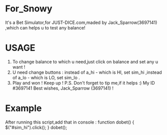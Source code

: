 # For_Snowy
It's a Bet Simulator,for JUST-DICE.com,maded by Jack_Sparrow(3697141) ,which can helps u to test any balance!
# USAGE
1) To change balance to which u need,just click on balance and set any u want !
2) U need change buttons : instead of a_hi - which is HI, set sim_hi ,instead of a_lo - which is LO, set sim_lo .
3) Play and won ! Keep up !
  P.S. Don't forget to tip me,if it helps :) My ID #3697141
Best wishes, Jack_Sparrow (3697141) !
# Example
After running this script,add that in console :
function dobet() 
  {
  $("#sim_hi").click();
  }
dobet();
